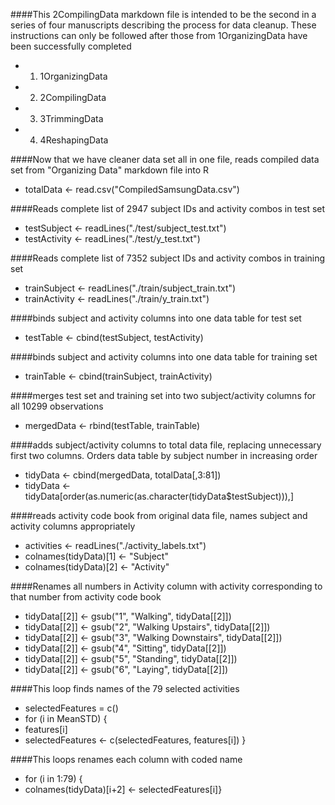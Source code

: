 ####This 2CompilingData markdown file is intended to be the second in a series of four manuscripts describing the process for data cleanup. These instructions can only be followed after those from 1OrganizingData have been successfully completed

* 1. 1OrganizingData
* 2. 2CompilingData
* 3. 3TrimmingData
* 4. 4ReshapingData

####Now that we have cleaner data set all in one file, reads compiled data set from "Organizing Data" markdown file into R
* totalData <- read.csv("CompiledSamsungData.csv")

####Reads complete list of 2947 subject IDs and activity combos in test set
* testSubject <- readLines("./test/subject_test.txt")
* testActivity <- readLines("./test/y_test.txt")

####Reads complete list of 7352 subject IDs and activity combos in training set
* trainSubject <- readLines("./train/subject_train.txt")
* trainActivity <- readLines("./train/y_train.txt")

####binds subject and activity columns into one data table for test set
* testTable <- cbind(testSubject, testActivity)

####binds subject and activity columns into one data table for training set
* trainTable <- cbind(trainSubject, trainActivity)

####merges test set and training set into two subject/activity columns for all 10299 observations
* mergedData <- rbind(testTable, trainTable)

####adds subject/activity columns to total data file, replacing unnecessary first two columns. Orders data table by subject number in increasing order
* tidyData <- cbind(mergedData, totalData[,3:81])
* tidyData <- tidyData[order(as.numeric(as.character(tidyData$testSubject))),]

####reads activity code book from original data file, names subject and activity columns appropriately 
* activities <- readLines("./activity_labels.txt")
* colnames(tidyData)[1] <- "Subject"
* colnames(tidyData)[2] <- "Activity"

####Renames all numbers in Activity column with activity corresponding to that number from activity code book
* tidyData[[2]] <- gsub("1", "Walking", tidyData[[2]])
* tidyData[[2]] <- gsub("2", "Walking Upstairs", tidyData[[2]])
* tidyData[[2]] <- gsub("3", "Walking Downstairs", tidyData[[2]])
* tidyData[[2]] <- gsub("4", "Sitting", tidyData[[2]])
* tidyData[[2]] <- gsub("5", "Standing", tidyData[[2]])
* tidyData[[2]] <- gsub("6", "Laying", tidyData[[2]])
  
####This loop finds names of the 79 selected activities
* selectedFeatures = c()
* for (i in MeanSTD) {
*   features[i]
*   selectedFeatures <- c(selectedFeatures, features[i]) }

####This loops renames each column with coded name
* for (i in 1:79) {
*   colnames(tidyData)[i+2] <- selectedFeatures[i]}
